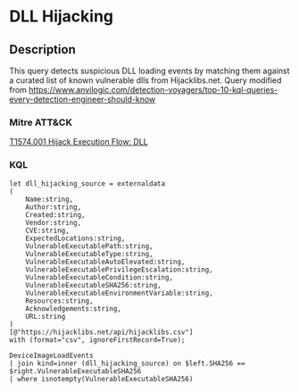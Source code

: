# DLL Hijacking

## Description
This query detects suspicious DLL loading events by matching them against a curated list of known vulnerable dlls from Hijacklibs.net. Query modified from https://www.anvilogic.com/detection-voyagers/top-10-kql-queries-every-detection-engineer-should-know

### Mitre ATT&CK
[T1574.001 Hijack Execution Flow: DLL](https://attack.mitre.org/techniques/T1574/001/)

### KQL

```KQL
let dll_hijacking_source = externaldata
(
    Name:string,
    Author:string,
    Created:string,
    Vendor:string,
    CVE:string,
    ExpectedLocations:string,
    VulnerableExecutablePath:string,
    VulnerableExecutableType:string,
    VulnerableExecutableAutoElevated:string,
    VulnerableExecutablePrivilegeEscalation:string,
    VulnerableExecutableCondition:string,
    VulnerableExecutableSHA256:string,
    VulnerableExecutableEnvironmentVariable:string,
    Resources:string,
    Acknowledgements:string,
    URL:string
)
[@"https://hijacklibs.net/api/hijacklibs.csv"] 
with (format="csv", ignoreFirstRecord=True);

DeviceImageLoadEvents
| join kind=inner (dll_hijacking_source) on $left.SHA256 == $right.VulnerableExecutableSHA256
| where isnotempty(VulnerableExecutableSHA256)